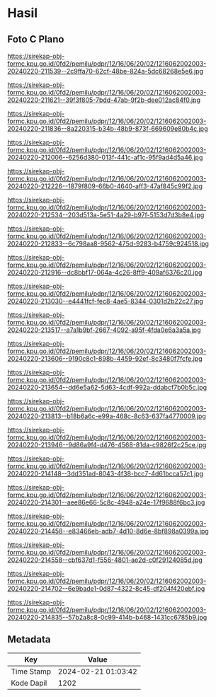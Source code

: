 # Hasil

## Foto C Plano

https://sirekap-obj-formc.kpu.go.id/0fd2/pemilu/pdpr/12/16/06/20/02/1216062002003-20240220-211539--2c9ffa70-62cf-48be-824a-5dc68268e5e6.jpg

https://sirekap-obj-formc.kpu.go.id/0fd2/pemilu/pdpr/12/16/06/20/02/1216062002003-20240220-211621--39f3f805-7bdd-47ab-9f2b-dee012ac84f0.jpg

https://sirekap-obj-formc.kpu.go.id/0fd2/pemilu/pdpr/12/16/06/20/02/1216062002003-20240220-211836--8a220315-b34b-48b9-873f-669609e80b4c.jpg

https://sirekap-obj-formc.kpu.go.id/0fd2/pemilu/pdpr/12/16/06/20/02/1216062002003-20240220-212006--6256d380-013f-441c-af1c-95f9ad4d5a46.jpg

https://sirekap-obj-formc.kpu.go.id/0fd2/pemilu/pdpr/12/16/06/20/02/1216062002003-20240220-212226--1879f809-66b0-4640-aff3-47af845c99f2.jpg

https://sirekap-obj-formc.kpu.go.id/0fd2/pemilu/pdpr/12/16/06/20/02/1216062002003-20240220-212534--203d513a-5e51-4a29-b97f-5153d7d3b8e4.jpg

https://sirekap-obj-formc.kpu.go.id/0fd2/pemilu/pdpr/12/16/06/20/02/1216062002003-20240220-212833--6c798aa8-9562-475d-9283-b4759c924518.jpg

https://sirekap-obj-formc.kpu.go.id/0fd2/pemilu/pdpr/12/16/06/20/02/1216062002003-20240220-212916--dc8bbf17-064a-4c26-8ff9-409af6376c20.jpg

https://sirekap-obj-formc.kpu.go.id/0fd2/pemilu/pdpr/12/16/06/20/02/1216062002003-20240220-213030--e4441fcf-fec8-4ae5-8344-0301d2b22c27.jpg

https://sirekap-obj-formc.kpu.go.id/0fd2/pemilu/pdpr/12/16/06/20/02/1216062002003-20240220-213517--a7a1b9bf-2667-4092-a95f-4fda0e6a3a5a.jpg

https://sirekap-obj-formc.kpu.go.id/0fd2/pemilu/pdpr/12/16/06/20/02/1216062002003-20240220-213606--9190c8c1-898b-4459-92ef-8c3480f7fcfe.jpg

https://sirekap-obj-formc.kpu.go.id/0fd2/pemilu/pdpr/12/16/06/20/02/1216062002003-20240220-213654--dd6e5a62-5d63-4cdf-992a-ddabcf7b0b5c.jpg

https://sirekap-obj-formc.kpu.go.id/0fd2/pemilu/pdpr/12/16/06/20/02/1216062002003-20240220-213813--b18b6a6c-e99a-468c-8c63-637fa4770009.jpg

https://sirekap-obj-formc.kpu.go.id/0fd2/pemilu/pdpr/12/16/06/20/02/1216062002003-20240220-213946--9d86a9f4-d476-4568-81da-c9826f2c25ce.jpg

https://sirekap-obj-formc.kpu.go.id/0fd2/pemilu/pdpr/12/16/06/20/02/1216062002003-20240220-214148--3dd351ad-8043-4f38-bcc7-4d61bcca57c1.jpg

https://sirekap-obj-formc.kpu.go.id/0fd2/pemilu/pdpr/12/16/06/20/02/1216062002003-20240220-214301--aee86e66-5c8c-4948-a24e-17f9688f6bc3.jpg

https://sirekap-obj-formc.kpu.go.id/0fd2/pemilu/pdpr/12/16/06/20/02/1216062002003-20240220-214458--e83466eb-adb7-4d10-8d6e-8bf898a0399a.jpg

https://sirekap-obj-formc.kpu.go.id/0fd2/pemilu/pdpr/12/16/06/20/02/1216062002003-20240220-214558--cbf637d1-f556-4801-ae2d-c0f29124085d.jpg

https://sirekap-obj-formc.kpu.go.id/0fd2/pemilu/pdpr/12/16/06/20/02/1216062002003-20240220-214702--6e9bade1-0d87-4322-8c45-df204f420ebf.jpg

https://sirekap-obj-formc.kpu.go.id/0fd2/pemilu/pdpr/12/16/06/20/02/1216062002003-20240220-214835--57b2a8c8-0c99-414b-b468-1431cc6785b9.jpg


## Metadata

| Key        | Value               |
| ---------- | ------------------- |
| Time Stamp | 2024-02-21 01:03:42 |
| Kode Dapil | 1202                |



